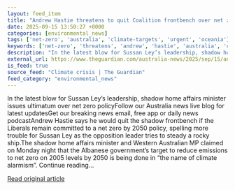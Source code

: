 ```yaml
---
layout: feed_item
title: "Andrew Hastie threatens to quit Coalition frontbench over net zero"
date: 2025-09-15 13:50:27 +0000
categories: [environmental_news]
tags: ['net-zero', 'australia', 'climate-targets', 'urgent', 'oceania']
keywords: ['net-zero', 'threatens', 'andrew', 'hastie', 'australia', 'climate-targets', 'urgent', 'oceania']
description: "In the latest blow for Sussan Ley’s leadership, shadow home affairs minister issues ultimatum over net zero policyFollow our Australia news live blog for lat..."
external_url: https://www.theguardian.com/australia-news/2025/sep/15/andrew-hastie-threatens-to-quit-coalition-frontbench-over-net-zero
is_feed: true
source_feed: "Climate crisis | The Guardian"
feed_category: "environmental_news"
---
```


In the latest blow for Sussan Ley’s leadership, shadow home affairs minister issues ultimatum over net zero policyFollow our Australia news live blog for latest updatesGet our breaking news email, free app or daily news podcastAndrew Hastie says he would quit the shadow frontbench if the Liberals remain committed to a net zero by 2050 policy, spelling more trouble for Sussan Ley as the opposition leader tries to steady a rocky ship.The shadow home affairs minister and Western Australian MP claimed on Monday night that the Albanese government’s target to reduce emissions to net zero on 2005 levels by 2050 is being done in “the name of climate alarmism”. Continue reading...

[Read original article](https://www.theguardian.com/australia-news/2025/sep/15/andrew-hastie-threatens-to-quit-coalition-frontbench-over-net-zero)
